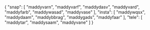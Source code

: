 {
  "snap": [
    "maddyvarn",
    "maddyvarf",
    "maddydasv",
    "maddyvard",
    "maddyfarb",
    "maddywasad",
    "maddyvase"
  ],
  "insta": [
    "maddywqsx",
    "maddydaam",
    "maddybbrag",
    "maddygads",
    "maddyfaar"
  ],
  "tele": [
    "maddytar",
    "maddysaam",
    "maddyvane"
  ]
}
